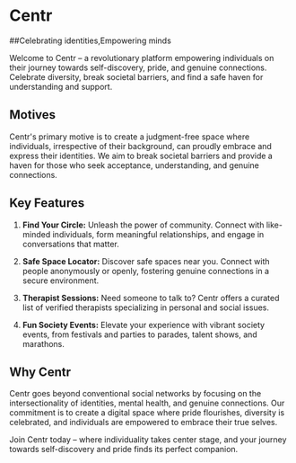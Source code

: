 # Centr
##Celebrating identities,Empowering minds

Welcome to Centr – a revolutionary platform empowering individuals on their journey towards self-discovery, pride, and genuine connections. Celebrate diversity, break societal barriers, and find a safe haven for understanding and support.

## Motives

Centr's primary motive is to create a judgment-free space where individuals, irrespective of their background, can proudly embrace and express their identities. We aim to break societal barriers and provide a haven for those who seek acceptance, understanding, and genuine connections.

## Key Features

1. **Find Your Circle:**
   Unleash the power of community. Connect with like-minded individuals, form meaningful relationships, and engage in conversations that matter.

2. **Safe Space Locator:**
   Discover safe spaces near you. Connect with people anonymously or openly, fostering genuine connections in a secure environment.

3. **Therapist Sessions:**
   Need someone to talk to? Centr offers a curated list of verified therapists specializing in personal and social issues.

4. **Fun Society Events:**
   Elevate your experience with vibrant society events, from festivals and parties to parades, talent shows, and marathons.

## Why Centr

Centr goes beyond conventional social networks by focusing on the intersectionality of identities, mental health, and genuine connections. Our commitment is to create a digital space where pride flourishes, diversity is celebrated, and individuals are empowered to embrace their true selves.

Join Centr today – where individuality takes center stage, and your journey towards self-discovery and pride finds its perfect companion.

